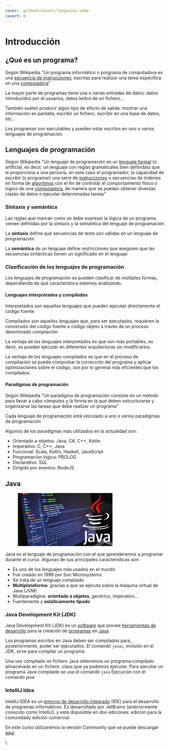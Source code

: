 ```yaml
---
cover: .gitbook/assets/languajes.webp
coverY: 0
---
```


# Introducción

## ¿Qué es un programa?

Según Wikipedia "Un programa informático o programa de computadora es una [secuencia de instrucciones](https://es.wikipedia.org/wiki/Conjunto\_de\_instrucciones), escritas para realizar una tarea específica en una [computadora](https://es.wikipedia.org/wiki/Computadora)"​

La mayor parte de programas tiene una o varias entradas de datos: datos introducidos por el usuarios, datos leídos de un fichero...

También suelen producir algún tipo de efecto de salida: mostrar una información en pantalla, escribir un fichero, escribir en una base de datos, etc..

Los programas son ejecutables y pueden estar escritos en uno o varios lenguajes de programación.

## Lenguajes de programación

Según Wikipedia "Un lenguaje de programación es un [lenguaje ](https://es.wikipedia.org/wiki/Lenguaje\_formal)[formal](https://es.wikipedia.org/wiki/Lenguaje\_formal) (o artificial, es decir, un lenguaje con reglas gramaticales bien definidas) que le proporciona a una persona, en este caso el programador, la capacidad de escribir (o programar) una serie de [instrucciones](https://es.wikipedia.org/wiki/Instrucci%C3%B3n\_\(inform%C3%A1tica\)) o secuencias de órdenes en forma de [algoritmos](https://es.wikipedia.org/wiki/Algoritmo) con el fin de controlar el comportamiento físico o lógico de una [computadora](https://es.wikipedia.org/wiki/Computadora), de manera que se puedan obtener diversas clases de datos o ejecutar determinadas tareas"​

### Sintaxis y semántica

Las reglas que marcan como se debe expresar la lógica de un programa vienen definidas por la sintaxis y la semántica del lenguaje de programación​

La **sintaxis** define qué secuencias de texto son válidas en un lenguaje de programación​

La **semántica** de un lenguaje define restricciones que aseguren que las secuencias sintácticas tienen un significado en el lenguaje​

### Clasificación de los lenguajes de programación

Los lenguajes de programación se pueden clasificar de múltiples formas, dependiendo de qué característica estemos analizando.

#### Lenguajes interpretados y compilados​

Interpretados son aquellos lenguajes que pueden ejecutar directamente el código fuente​

Compilados son aquellos lenguajes que, para ser ejecutados, requieren la conversión del código fuente a código objeto a través de un proceso denominado compilación​

La ventaja de los lenguajes interpretados es que son más portables, es decir, se pueden ejecutar en diferentes arquitecturas sin modificarlos.​

La ventaja de los lenguajes compilados es que en el proceso de compilación se puede comprobar la corrección del programa y aplicar optimizaciones sobre el código, son por lo general más eficientes que los compilados.​

#### Paradigmas de programación

Según Wikipedia "Un paradigma de programación consiste en un método para llevar a cabo cómputos y la forma en la que deben estructurarse y organizarse las tareas que debe realizar un programa"​

Cada lenguaje de programación está vinculado a uno o varios paradigmas de programación​

Algunos de los paradigmas más utilizados en la actualidad son:

* Orientado a objetos: Java, C#, C++, Kotlin
* Imperativo: C, C++, Java
* Funcional: Scala, Kotlin, Haskell, JavaScript
* Programación lógica: PROLOG
* Declarativo: SQL
* Dirigido por eventos: NodeJS

## Java



<figure><img src=".gitbook/assets/java.jpeg" alt=""><figcaption></figcaption></figure>

Java es el lenguaje de programación con el que aprenderemos a programar durante el curso. Algunas de sus principales características son:

* Es uno de los lenguajes más usados en el mundo​
* Fue creado en 1996 por Sun Microsystems​
* Se trata de un lenguaje compilado​
* **Multiplataforma**: gracias a que se ejecuta sobre la máquina virtual de Java (JVM)​
* Multiparadigma: **orientado a objetos**, genérico, imperativo...​
* Fuertemente y **estáticamente** **tipado**

### Java Development Kit (JDK)

Java Development Kit (JDK) es un [software](https://es.wikipedia.org/wiki/Software) que provee [herramientas de desarrollo](https://es.wikipedia.org/wiki/Kit\_de\_desarrollo\_de\_software) para la creación de [programas](https://es.wikipedia.org/wiki/Programa\_inform%C3%A1tico) en [Java](https://es.wikipedia.org/wiki/Java\_\(lenguaje\_de\_programaci%C3%B3n\)).

Los programas escritos en Java deben ser compilados para, posteriormente, poder ser ejecutados. El comando `javac`, incluido en el JDK, sirve para compilar un programa.

Una vez compilado un fichero .java obtenemos un programa compilado almacenado en un fichero .class que ya podemos ejecutar. Para ejecutar un programa Java compilado se usa el comando `java` Ejecución con el comando java​

### IntelliJ Idea

IntelliJ IDEA es un [entorno de desarrollo integrado](https://es.wikipedia.org/wiki/Entorno\_de\_desarrollo\_integrado) (IDE) para el desarrollo de programas informáticos. Es desarrollado por JetBrains (anteriormente conocido como IntelliJ), y está disponible en dos ediciones: edición para la comunidad​ y edición comercial.

En este curso utilizaremos la versión Community que se puede descargar [aquí](https://www.jetbrains.com/idea/download/).

\\
